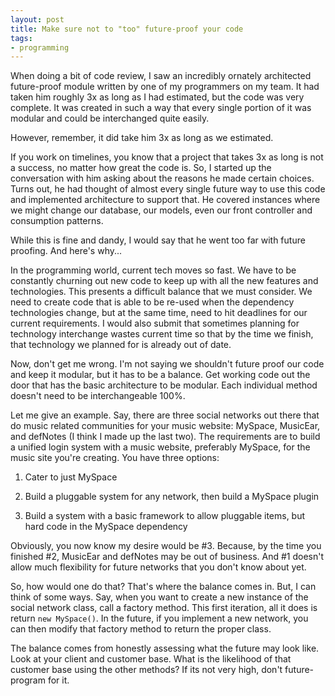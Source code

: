 ```yaml
---
layout: post
title: Make sure not to "too" future-proof your code
tags:
- programming
---
```

When doing a bit of code review, I saw an incredibly ornately architected future-proof module written by one of my programmers on my team.  It had taken him roughly 3x as long as I had estimated, but the code was very complete.  It was created in such a way that every single portion of it was modular and could be interchanged quite easily.  

However, remember, it did take him 3x as long as we estimated.

If you work on timelines, you know that a project that takes 3x as long is not a success, no matter how great the code is.  So, I started up the conversation with him asking about the reasons he made certain choices.  Turns out, he had thought of almost every single future way to use this code and implemented architecture to support that. He covered instances where we might change our database, our models, even our front controller and consumption patterns.  

While this is fine and dandy, I would say that he went too far with future proofing.  And here's why...

In the programming world, current tech moves so fast.  We have to be constantly churning out new code to keep up with all the new features and technologies.  This presents a difficult balance that we must consider.  We need to create code that is able to be re-used when the dependency technologies change, but at the same time, need to hit deadlines for our current requirements.  I would also submit that sometimes planning for technology interchange wastes current time so that by the time we finish, that technology we planned for is already out of date.

Now, don't get me wrong.  I'm not saying we shouldn't future proof our code and keep it modular, but it has to be a balance.  Get working code out the door that has the basic architecture to be modular.  Each individual method doesn't need to be interchangeable 100%.  

Let me give an example.  Say, there are three social networks out there that do music related communities for your music website: MySpace, MusicEar, and defNotes (I  think I made up the last two).  The requirements are to build a unified login system with a music website, preferably MySpace, for the music site you're creating.  You have three options:

  1. Cater to just MySpace

  2. Build a pluggable system for any network, then build a MySpace plugin

  3. Build a system with a basic framework to allow pluggable items, but hard code in the MySpace dependency

Obviously, you now know my desire would be #3.  Because, by the time you finished #2, MusicEar and defNotes may be out of business.  And #1 doesn't allow much flexibility for future networks that you don't know about yet.  

So, how would one do that?  That's where the balance comes in.  But, I can think of some ways.  Say, when you want to create a new instance of the social network class, call a factory method.  This first iteration, all it does is return `new MySpace()`.  In the future, if you implement a new network, you can then modify that factory method to return the proper class.  

The balance comes from honestly assessing what the future may look like.  Look at your client and customer base.  What is the likelihood of that customer base using the other methods? If its not very high, don't future-program for it.  
